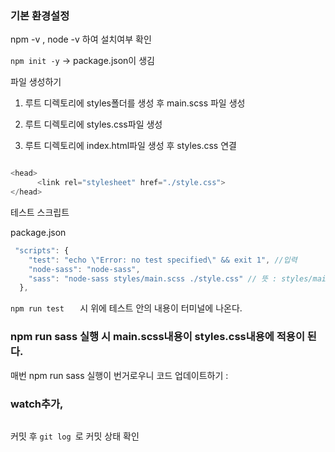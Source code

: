 
### 기본 환경설정
npm -v   , node -v 하여 설치여부 확인

```npm init -y``` -> package.json이 생김  
 
파일 생성하기
1. 루트 디렉토리에 styles폴더를 생성 후 main.scss 파일 생성

2. 루트 디렉토리에 styles.css파일 생성

3. 루트 디렉토리에 index.html파일 생성 후  styles.css 연결 
```js

<head> 
      <link rel="stylesheet" href="./style.css">
</head>
```

 
테스트 스크립트   

package.json  

```js
 "scripts": {
    "test": "echo \"Error: no test specified\" && exit 1", //입력
    "node-sass": "node-sass",
    "sass": "node-sass styles/main.scss ./style.css" // 뜻 : styles/main.scss를 styles.css로 나타내라
  },
```

```npm run test   ``` 시 위에 테스트 안의 내용이 터미널에 나온다. 
 
### npm run sass 실행 시 main.scss내용이 styles.css내용에 적용이 된다.  

매번 npm run sass 실행이 번거로우니 코드 업데이트하기 : 
### watch추가, 

```    "sass": "node-sass -wr styles/main.scss ./style.css"
```

커밋 후 
```git log ```로 커밋 상태 확인
